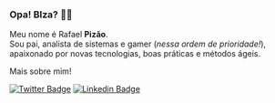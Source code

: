 ### Opa! Blza? 🤙🏻

Meu nome é Rafael <b>Pizão</b>.
<br>Sou pai, analista de sistemas e gamer (<i>nessa ordem de prioridade!</i>), apaixonado por novas tecnologias, boas práticas e métodos ágeis.

Mais sobre mim!

[![Twitter Badge](https://img.shields.io/badge/-Twitter-1ca0f1?style=flat-square&labelColor=1ca0f1&logo=twitter&logoColor=white&link=https://twitter.com/rpizao)](https://twitter.com/rpizao)
[![Linkedin Badge](https://img.shields.io/badge/-LinkedIn-blue?style=flat-square&logo=Linkedin&logoColor=white&link=https://www.linkedin.com/in/rpizao)](https://www.linkedin.com/in/rpizao)


<!--
**rpizao/rpizao** is a ✨ _special_ ✨ repository because its `README.md` (this file) appears on your GitHub profile.

Here are some ideas to get you started:

- 🔭 I’m currently working on ...
- 🌱 I’m currently learning ...
- 👯 I’m looking to collaborate on ...
- 🤔 I’m looking for help with ...
- 💬 Ask me about ...
- 📫 How to reach me: ...
- 😄 Pronouns: ...
- ⚡ Fun fact: ...
-->
